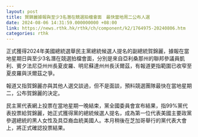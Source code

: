 ```yaml
---
layout: post
title: 賀錦麗據報與至少3名潛在競選拍檔會面　最快當地周二公布人選
date: 2024-08-06 14:31:59.000000000 +08:00
link: https://news.rthk.hk/rthk/ch/component/k2/1764975-20240806.htm
categories: rthk
---
```


正式獲得2024年美國總統選舉民主黨總統候選人提名的副總統賀錦麗，據報在當地星期日與至少3名潛在競選拍檔會面，分別是來自亞利桑那州的聯邦參議員凱利、賓夕法尼亞州州長夏皮羅、明尼蘇達州州長沃爾茲，有報道更指範圍已收窄至夏皮羅與沃爾茲之爭。

報道又指賀錦麗亦與其他人選交談過，但不是面談，預料競選團隊最快在當地星期二，公布賀錦麗的決定。

民主黨代表網上投票在當地星期一晚結束，黨全國委員會宣布結果，指99%黨代表投票給賀錦麗，她正式獲得黨的總統候選人提名，成為第一位代表美國主要政黨參選總統的黑人女性及具亞裔血統美國人。本月稍後在芝加哥舉行的黨代表大會上，將正式確認投票結果。

